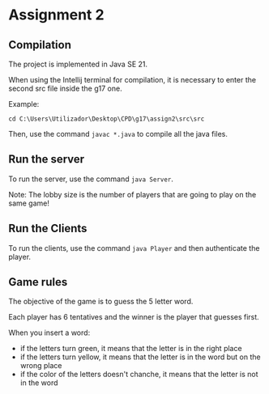 # Assignment 2

## Compilation

The project is implemented in Java SE 21.

When using the Intellij terminal for compilation, it is necessary to enter the second src file inside the g17 one. 

Example: 
```
cd C:\Users\Utilizador\Desktop\CPD\g17\assign2\src\src
```

Then, use the command `javac *.java` to compile all the java files.

## Run the server

To run the server, use the command `java Server`. 

Note: The lobby size is the number of players that are going to play on the same game!

## Run the Clients

To run the clients, use the command `java Player` and then authenticate the player.

## Game rules 

The objective of the game is to guess the 5 letter word.

Each player has 6 tentatives and the winner is the player that guesses first.

When you insert a word:
- if the letters turn green, it means that the letter is in the right place
- if the letters turn yellow, it means that the letter is in the word but on the wrong place
- if the color of the letters doesn't chanche, it means that the letter is not in the word



